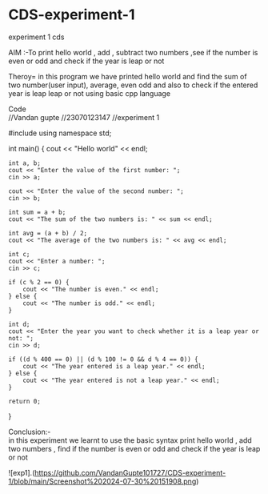 # CDS-experiment-1
experiment 1 cds 


AIM :-To print hello world , add , subtract  two numbers ,see if the number is even or odd and check if the year is leap or not <br>

Theroy= in this program we have printed hello world and find the sum of two number(user input), average, even odd and also to check if the entered year is leap leap or not using basic cpp language <br>

Code <br>
//Vandan gupte 
//23070123147
//experiment 1

#include <iostream>
using namespace std;

int main() {
    cout << "Hello world" << endl;

    int a, b;
    cout << "Enter the value of the first number: ";
    cin >> a;

    cout << "Enter the value of the second number: ";
    cin >> b;

    int sum = a + b;
    cout << "The sum of the two numbers is: " << sum << endl;
    
    int avg = (a + b) / 2;
    cout << "The average of the two numbers is: " << avg << endl;

    int c;
    cout << "Enter a number: ";
    cin >> c;

    if (c % 2 == 0) {
        cout << "The number is even." << endl;
    } else {
        cout << "The number is odd." << endl;
    }

    int d;
    cout << "Enter the year you want to check whether it is a leap year or not: ";
    cin >> d;

    if ((d % 400 == 0) || (d % 100 != 0 && d % 4 == 0)) {
        cout << "The year entered is a leap year." << endl;
    } else {
        cout << "The year entered is not a leap year." << endl;
    }

    return 0;
}


Conclusion:- <br>
in this experiment we learnt to use the basic syntax print hello world 
, add two numbers , find if the number is even or odd and check if the year is leap or not <br>

![exp1].(https://github.com/VandanGupte101727/CDS-experiment-1/blob/main/Screenshot%202024-07-30%20151908.png)
